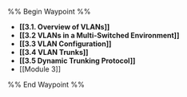 %% Begin Waypoint %%
- **[[3.1. Overview of VLANs]]**
- **[[3.2 VLANs in a Multi-Switched Environment]]**
- **[[3.3 VLAN Configuration]]**
- **[[3.4 VLAN Trunks]]**
- **[[3.5 Dynamic Trunking Protocol]]**
- [[Module 3]]

%% End Waypoint %%

